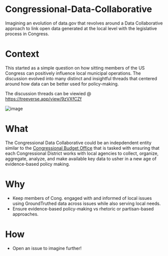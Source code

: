 # Congressional-Data-Collaborative
Imagining an evolution of data.gov that revolves around a Data Collaborative approach to link open data generated at the local level with the legislative process in Congress.

# Context
This started as a simple question on how sitting members of the US Congress can positively influence local municipal operations. The discussion evolved into many distinct and insightful threads that centered around how data can be better used for policy-making.

The discussion threads can be viewied @ https://treeverse.app/view/9zVXfCZf

![image](https://user-images.githubusercontent.com/4397663/49479675-1366b300-f7e1-11e8-8bcb-106083274081.png)

# What
The Congressional Data Collaborative could be an indepdendent entity similar to the [Congressional Budget Office](https://www.cbo.gov/) that is tasked with ensuring that each Congressional District works with local agencies to collect, organize, aggregate, analyze, and make available key data to usher in a new age of evidence-based policy making.

# Why
- Keep members of Cong. engaged with and informed of local issues using GroundTruthed data across issues while also serving local needs.
- Ensure evidence-based policy-making vs rhetoric or partisan-based approaches.


# How
- Open an issue to imagine further!

